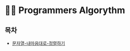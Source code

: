 # ✍🏻 Programmers Algorythm

## 목차

- [문자열-내마음대로-정렬하기](https://github.com/ichbinmin2/Algorythm/blob/main/Programmers/문자열-내마음대로-정렬하기/문자열-내마음대로-정렬하기.md)
